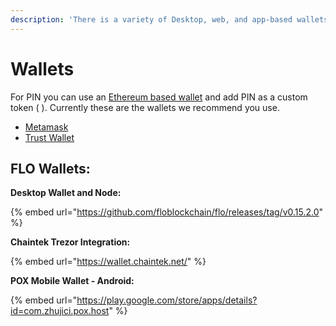 ```yaml
---
description: 'There is a variety of Desktop, web, and app-based wallets available for PIN'
---
```


# Wallets

For PIN you can use an [Ethereum based wallet](https://ethereum.org/en/wallets/) and add PIN as a custom token \( \). Currently these are the wallets we recommend you use.

* [Metamask](https://metamask.io/)
* [Trust Wallet](https://trustwallet.com/)

## FLO Wallets:

**Desktop Wallet and Node:**

{% embed url="https://github.com/floblockchain/flo/releases/tag/v0.15.2.0" %}

**Chaintek Trezor Integration:**

{% embed url="https://wallet.chaintek.net/" %}

**POX Mobile Wallet - Android:**

{% embed url="https://play.google.com/store/apps/details?id=com.zhujici.pox.host" %}




